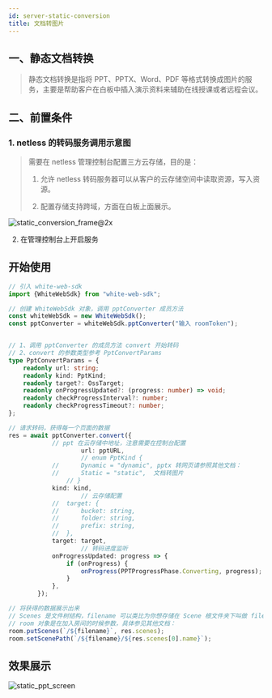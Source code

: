 ```yaml
---
id: server-static-conversion
title: 文档转图片
---
```


## 一、静态文档转换

> 静态文档转换是指将 PPT、PPTX、Word、PDF 等格式转换成图片的服务，主要是帮助客户在白板中插入演示资料来辅助在线授课或者远程会议。

## 二、前置条件

### 1. netless 的转码服务调用示意图

> 需要在 netless 管理控制台配置三方云存储，目的是：
>
> 1. 允许 netless 转码服务器可以从客户的云存储空间中读取资源，写入资源。
>
> 2. 配置存储支持跨域，方面在白板上面展示。

![static_conversion_frame@2x](https://ohuuyffq2.qnssl.com/static_conversion_frame@2x.png)

2. 在管理控制台上开启服务

## 开始使用

``` typescript
// 引入 white-web-sdk
import {WhiteWebSdk} from "white-web-sdk";

// 创建 WhiteWebSdk 对象，调用 pptConverter 成员方法
const whiteWebSdk = new WhiteWebSdk();
const pptConverter = whiteWebSdk.pptConverter("输入 roomToken");


// 1、调用 pptConverter 的成员方法 convert 开始转码
// 2、convert 的参数类型参考 PptConvertParams
type PptConvertParams = {
    readonly url: string;
    readonly kind: PptKind;
    readonly target?: OssTarget;
    readonly onProgressUpdated?: (progress: number) => void;
    readonly checkProgressInterval?: number;
    readonly checkProgressTimeout?: number;
};

// 请求转码，获得每一个页面的数据
res = await pptConverter.convert({
            // ppt 在云存储中地址，注意需要在控制台配置
  					url: pptURL,
  					// enum PptKind {
            // 		Dynamic = "dynamic", pptx 转网页请参照其他文档：
          	//  	Static = "static",	文档转图片
       			// }
            kind: kind, 
  					// 云存储配置
            //	target: {
            // 		bucket: string,
            //		folder: string,	
            //		prefix: string,
            //	},
            target: target,
  					// 转码进度监听
            onProgressUpdated: progress => {
                if (onProgress) {
                    onProgress(PPTProgressPhase.Converting, progress);
                }
            },
        });

// 将获得的数据展示出来
// Scenes 是文件树结构，filename 可以类比为你想存储在 Scene 根文件夹下叫做 filename 的子文件夹
// room 对象是在加入房间的时候参数，具体参见其他文档：
room.putScenes(`/${filename}`, res.scenes);
room.setScenePath(`/${filename}/${res.scenes[0].name}`);

```

## 效果展示

![static_ppt_screen](https://ohuuyffq2.qnssl.com/static_ppt_screen.png)